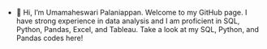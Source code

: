 - 👋 Hi, I’m Umamaheswari Palaniappan.
Welcome to my GitHub page. 
I have strong experience in data analysis and I am proficient in SQL, Python, Pandas, Excel, and Tableau.
Take a look at my SQL, Python, and Pandas codes here!



<!---
UPalaniappan/UPalaniappan is a ✨ special ✨ repository because its `README.md` (this file) appears on your GitHub profile.
You can click the Preview link to take a look at your changes.
--->
